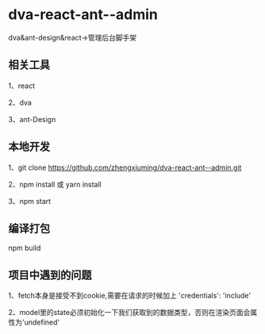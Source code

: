 # dva-react-ant--admin
dva&amp;ant-design&amp;react->管理后台脚手架

## 相关工具

1、react

2、dva

3、ant-Design

## 本地开发

1、git clone https://github.com/zhengxiuming/dva-react-ant--admin.git

2、npm install 或 yarn install 

3、npm start

## 编译打包

npm build

## 项目中遇到的问题

1、fetch本身是接受不到cookie,需要在请求的时候加上 'credentials': 'include'

2、model里的state必须初始化一下我们获取到的数据类型，否则在渲染页面会属性为'undefined'


